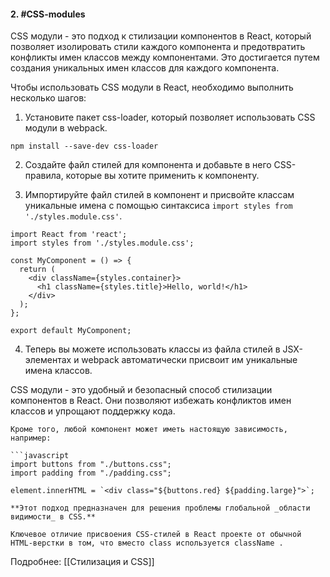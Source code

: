 #### 2. #CSS-modules

CSS модули - это подход к стилизации компонентов в React, который позволяет изолировать стили каждого компонента и предотвратить конфликты имен классов между компонентами. Это достигается путем создания уникальных имен классов для каждого компонента.

Чтобы использовать CSS модули в React, необходимо выполнить несколько шагов:

1.  Установите пакет css-loader, который позволяет использовать CSS модули в webpack.

```
npm install --save-dev css-loader
```

2.  Создайте файл стилей для компонента и добавьте в него CSS-правила, которые вы хотите применить к компоненту.

3.  Импортируйте файл стилей в компонент и присвойте классам уникальные имена с помощью синтаксиса `import styles from './styles.module.css'`.

```
import React from 'react';
import styles from './styles.module.css';

const MyComponent = () => {
  return (
    <div className={styles.container}>
      <h1 className={styles.title}>Hello, world!</h1>
    </div>
  );
};

export default MyComponent;
```

4.  Теперь вы можете использовать классы из файла стилей в JSX-элементах и webpack автоматически присвоит им уникальные имена классов.

CSS модули - это удобный и безопасный способ стилизации компонентов в React. Они позволяют избежать конфликтов имен классов и упрощают поддержку кода.

```
Кроме того, любой компонент может иметь настоящую зависимость, например:

```javascript
import buttons from "./buttons.css";
import padding from "./padding.css";

element.innerHTML = `<div class="${buttons.red} ${padding.large}">`;

**Этот подход предназначен для решения проблемы глобальной _области видимости_ в CSS.**

Ключевое отличие присвоения CSS-стилей в React проекте от обычной HTML-верстки в том, что вместо class используется className .

```

Подробнее: [[Стилизация и CSS]]
